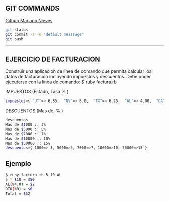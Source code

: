 ## GIT COMMANDS
[Github Mariano Nieves](https://github.com/marianonieves/kbot) 

```bash
git status
git commit -a -m "default messsage"
git push
```

- - -

## EJERCICIO DE FACTURACION
Construir una aplicación de línea de comando que permita calcular los datos de facturación incluyendo impuestos y descuentos.
Debe poder ejecutarse con la línea de comando:
$ ruby factura.rb <cantidad> <precio unitario> <estado>

IMPUESTOS (Estado, Tasa % )
```bash
impuestos={ "UT"=> 6.85,  "NV"=> 8.0,  "TX"=> 6.25,  "AL"=> 4.00,  "CA"=> 8.25 }
```

DESCUENTOS (Mas de,  % )
```bash
descuentos
Mas de $1000 :: 3%
Mas de $5000 :: 5%
Mas de $7000 :: 7%
Mas de $10000 :: 10%
Mas de $50000 :: 15%
descuentos={ 1000=> 3, 5000=>5, 7000=>7, 10000=>10, 50000=>15 }

```


## Ejemplo
```bash
$ ruby factura.rb 5 10 AL
5 * $10 = $50
AL(%4.0) = $2
DTO(%0) = $0
Total = $52
```
